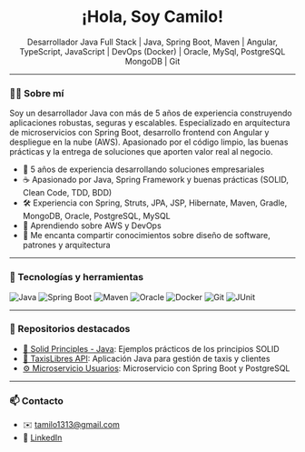 <h1 align="center">¡Hola, Soy Camilo!</h1>

<p align="center">
  Desarrollador Java Full Stack | Java, Spring Boot, Maven | Angular, TypeScript, JavaScript | DevOps (Docker) | Oracle, MySql, PostgreSQL MongoDB | Git

---

### 👨‍💻 Sobre mí

Soy un desarrollador Java con más de 5 años de experiencia construyendo aplicaciones robustas, seguras y escalables. Especializado en arquitectura de microservicios con Spring Boot, desarrollo frontend con Angular y despliegue en la nube (AWS). Apasionado por el código limpio, las buenas prácticas y la entrega de soluciones que aporten valor real al negocio.

- 🧠 5 años de experiencia desarrollando soluciones empresariales
- ☕ Apasionado por Java, Spring Framework y buenas prácticas (SOLID, Clean Code, TDD, BDD)
- 🛠️ Experiencia con Spring, Struts, JPA, JSP, Hibernate, Maven, Gradle, MongoDB, Oracle, PostgreSQL, MySQL
- 🌱 Aprendiendo sobre AWS y DevOps
- 💬 Me encanta compartir conocimientos sobre diseño de software, patrones y arquitectura

---

### 🧰 Tecnologías y herramientas

![Java](https://img.shields.io/badge/Java-ED8B00?style=for-the-badge&logo=java&logoColor=white)
![Spring Boot](https://img.shields.io/badge/Spring%20Boot-6DB33F?style=for-the-badge&logo=spring-boot&logoColor=white)
![Maven](https://img.shields.io/badge/Maven-C71A36?style=for-the-badge&logo=apache-maven&logoColor=white)
![Oracle](https://img.shields.io/badge/Oracle-F80000?style=for-the-badge&logo=oracle&logoColor=white)
![Docker](https://img.shields.io/badge/Docker-2496ED?style=for-the-badge&logo=docker&logoColor=white)
![Git](https://img.shields.io/badge/Git-F05032?style=for-the-badge&logo=git&logoColor=white)
![JUnit](https://img.shields.io/badge/JUnit-25A162?style=for-the-badge&logo=java&logoColor=white)


---

### 📂 Repositorios destacados

- [🧱 Solid Principles - Java](https://github.com/tu_usuario/SolidTest): Ejemplos prácticos de los principios SOLID
- [🚖 TaxisLibres API](https://github.com/tu_usuario/TaxisLibres): Aplicación Java para gestión de taxis y clientes
- [⚙️ Microservicio Usuarios](https://github.com/tu_usuario/ms-usuarios): Microservicio con Spring Boot y PostgreSQL

------

### 📫 Contacto

- ✉️ tamilo1313@gmail.com
- 💼 [LinkedIn](https://www.linkedin.com/in/frankrodriguez95)

